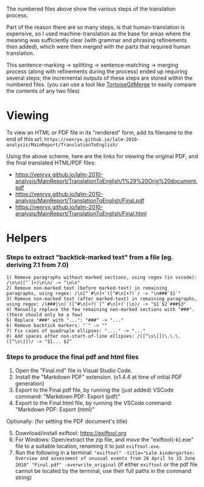 The numbered files above show the various steps of the translation process.

Part of the reason there are so many steps, is that human-translation is expensive, so I used machine-translation as the base for areas where the meaning was sufficiently clear (with grammar and phrasing refinements then added), which were then merged with the parts that required human translation.

This sentence-marking -> splitting -> sentence-matching -> merging process (along with refinements during the process) ended up requiring several steps; the incremental outputs of these steps are stored within the numbered files. (you can use a tool like [TortoiseGitMerge](https://github.com/Venryx/TortoiseGitMerge_Standalone) to easily compare the contents of any two files)

# Viewing

To view an HTML or PDF file in its "rendered" form, add its filename to the end of this url: `https://venryx.github.io/lalm-2010-analysis/MainReport/TranslationToEnglish/`

Using the above scheme, here are the links for viewing the original PDF, and the final translated HTML/PDF files:
* https://venryx.github.io/lalm-2010-analysis/MainReport/TranslationToEnglish/1%29%20Orig%20document.pdf
* https://venryx.github.io/lalm-2010-analysis/MainReport/TranslationToEnglish/Final.pdf
* https://venryx.github.io/lalm-2010-analysis/MainReport/TranslationToEnglish/Final.html

# Helpers

### Steps to extract "backtick-marked text" from a file (eg. deriving 7.1 from 7.0)
```
1) Remove paragraphs without marked sections, using regex (in vscode): /\n\n([^`]+)\n\n/ -> "\n\n"
2) Remove non-marked text (before marked-text) in remaining paragraphs, using regex: /\n[^`#\n]+`([^#\n]+?)`/ -> "\n###`$1`"
3) Remove non-marked text (after marked-text) in remaining paragraphs, using regex: /(###|\n)`([^#\n]+?)`[^`#\n]+(`|\n)/ -> "$1`$2`###$3"
4) Manually replace the few remaining non-marked sections with "###". (there should only be a few)
5) Replace "###" with "...": "###" -> "..."
6) Remove backtick markers: "`" -> ""
7) Fix cases of quadruple ellipses: "...." -> "..."
8) Add spaces after non-start-of-line ellipses: /([^\s\[])\.\.\.([^\s\]])/ -> "$1... $2"
```

### Steps to produce the final pdf and html files

1) Open the "Final.<span/>md" file in Visual Studio Code.
2) Install the "Markdown PDF" extension. (v1.4.4 at time of initial PDF generation)
3) Export to the Final.pdf file, by running the (just added) VSCode command: "Markdown PDF: Export (pdf)"  
4) Export to the Final.html file, by running the VSCode command: "Markdown PDF: Export (html)"

Optionally: (for setting the PDF document's title)  

5) Download/install exiftool: https://exiftool.org
6) For Windows: Open/extract the zip file, and move the "exiftool(-k).exe" file to a suitable location, renaming it to just `exiftool.exe`.
7) Run the following in a terminal: `"exiftool" -title="Lalm kindergarten: Overview and assessment of unusual events from 26 April to 15 June 2010" "Final.pdf" -overwrite_original` (if either `exiftool` or the pdf file cannot be located by the terminal, use their full paths in the command string)